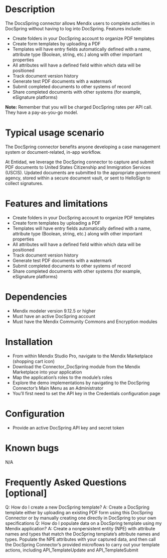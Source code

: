 # Description
The DocsSpring connector allows Mendix users to complete activities in DocSpring without having to log into DocSpring. Features include:

* Create folders in your DocSpring account to organize PDF templates
* Create form templates by uploading a PDF
 * Templates will have entry fields automatically defined with a name, attribute type (Boolean, string, etc.) along with other important properties  
 * All attributes will have a defined field within which data will be positioned 
* Track document version history
* Generate test PDF documents with a watermark
* Submit completed documents to other systems of record
* Share completed documents with other systems (for example, eSignature platforms)

**Note:** Remember that you will be charged DocSpring rates per API call. They have a pay-as-you-go model.

# Typical usage scenario

The DocSpring connector benefits anyone developing a case management system or document-related, in-app workflow.

At Entidad, we leverage the DocSpring connector to capture and submit PDF documents to United States Citizenship and Immigration Services (USCIS). Updated documents are submitted to the appropriate government agency, stored within a secure document vault, or sent to HelloSign to collect signatures.

# Features and limitations

* Create folders in your DocSpring account to organize PDF templates
* Create form templates by uploading a PDF
 * Templates will have entry fields automatically defined with a name, attribute type (Boolean, string, etc.) along with other important properties 
 * All attributes will have a defined field within which data will be positioned 
* Track document version history
* Generate test PDF documents with a watermark
* Submit completed documents to other systems of record
* Share completed documents with other systems (for example, eSignature platforms)

# Dependencies

* Mendix modeler version 9.12.5 or higher
* Must have an active DocSpring account
* Must have the Mendix Community Commons and Encryption modules

# Installation

* From within Mendix Studio Pro, navigate to the Mendix Marketplace (shopping cart icon)
* Download the Connector_DocSpring module from the Mendix Marketplace into your application
* Map the application’s roles to the module’s roles
* Explore the demo implementations by navigating to the DocSpring Connector’s Main Menu as an Administrator
* You’ll first need to set the API key in the Credentials configuration page

# Configuration

* Provide an active DocSpring API key and secret token

# Known bugs

N/A

# Frequently Asked Questions [optional]
 Q: How do I create a new DocSpring template?
 A: Create a DocSpring template either by uploading an existing PDF form using this DocSpring Connector or by manually creating one directly in DocSpring to your own specifications
 Q: How do I populate data on a DocSpring template using my Mendix application?
 A: Create a nonpersistent entity (NPE) with attribute names and types that match the DocSpring template’s attribute names and types. Populate the NPE attributes with your captured data, and then call the DocSpring Connector’s provided microflows to carry out your template actions, including API_TemplateUpdate and API_TemplateSubmit
